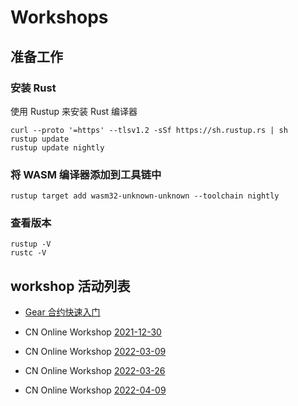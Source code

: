 # Workshops

## 准备工作

### 安装 Rust

使用 Rustup 来安装 Rust 编译器

```shell
curl --proto '=https' --tlsv1.2 -sSf https://sh.rustup.rs | sh
rustup update
rustup update nightly
```

### 将 WASM 编译器添加到工具链中

```shell
rustup target add wasm32-unknown-unknown --toolchain nightly
```

### 查看版本

```shell
rustup -V
rustc -V
```

## workshop 活动列表

- [Gear 合约快速入门](https://wiki.gear-tech.io/zh-cn/getting-started-in-5-minutes/)

- CN Online Workshop [2021-12-30](2021-12-30)

- CN Online Workshop [2022-03-09](2022-03-09)

- CN Online Workshop [2022-03-26](2022-03-26)

- CN Online Workshop [2022-04-09](2022-04-09)

